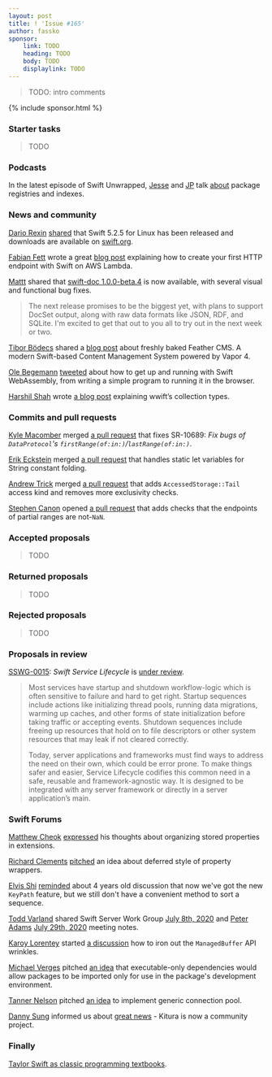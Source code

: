 ```yaml
---
layout: post
title: ! 'Issue #165'
author: fassko
sponsor:
    link: TODO
    heading: TODO
    body: TODO
    displaylink: TODO
---
```


> TODO: intro comments

<!--excerpt-->

{% include sponsor.html %}

### Starter tasks

> TODO

### Podcasts

In the latest episode of Swift Unwrapped, [Jesse](https://twitter.com/jesse_squires)
and [JP](https://twitter.com/simjp) talk [about](https://spec.fm/podcasts/swift-unwrapped/aC5JVWoo)
package registries and indexes.

### News and community

[Dario Rexin](https://forums.swift.org/u/drexin) [shared](https://forums.swift.org/t/swift-5-2-5-for-linux/39188) that Swift 5.2.5 for Linux has been released and downloads are available on [swift.org](https://swift.org/download/#swift-525).

[Fabian Fett](https://twitter.com/fabianfett) wrote a great [blog post](https://fabianfett.de/swift-on-aws-lambda-creating-your-first-http-endpoint) explaining how to create your first HTTP endpoint with Swift on AWS Lambda.

[Mattt](https://twitter.com/mattt) shared that [swift-doc 1.0.0-beta.4](https://github.com/SwiftDocOrg/swift-doc/releases/tag/1.0.0-beta.4) is now available, with several visual and functional bug fixes.

> The next release promises to be the biggest yet, with plans to support DocSet output, along with raw data formats like JSON, RDF, and SQLite. I'm excited to get that out to you all to try out in the next week or two.

[Tibor Bödecs](https://twitter.com/tiborbodecs) shared a [blog post](https://theswiftdev.com/getting-started-with-feather-cms/) about freshly baked Feather CMS. A modern Swift-based Content Management System powered by Vapor 4.

[Ole Begemann](https://twitter.com/olebegemann) [tweeted](https://twitter.com/olebegemann/status/1290673766046011393) about how to get up and running with Swift WebAssembly, from writing a simple program to running it in the browser.

[Harshil Shah](https://twitter.com/_HarshilShah) wrote [a blog post](https://harshil.net/blog/swift-sequence-collection-array) explaining wwiftʼs collection types.

### Commits and pull requests

[Kyle Macomber](https://github.com/kylemacomber) merged [a pull request](https://github.com/apple/swift/pull/28639) that fixes SR-10689: *Fix bugs of `DataProtocol`'s `firstRange(of:in:)`/`lastRange(of:in:)`*.

[Erik Eckstein](https://github.com/eeckstein) merged [a pull request](https://github.com/apple/swift/pull/33232) that handles static let variables for String constant folding.

[Andrew Trick](https://github.com/atrick) merged [a pull request](https://github.com/apple/swift/pull/33017) that adds `AccessedStorage::Tail` access kind and removes more exclusivity checks.

[Stephen Canon](https://github.com/stephentyrone) opened [a pull request](https://github.com/apple/swift/pull/33378) that adds checks that the endpoints of partial ranges are not-`NaN`.

### Accepted proposals

> TODO

### Returned proposals

> TODO

### Rejected proposals

> TODO

### Proposals in review

[SSWG-0015](https://github.com/swift-server/sswg/blob/master/proposals/0015-swift-service-lifecycle.md): *Swift Service Lifecycle* is [under review](https://forums.swift.org/t/sswg-0015-swift-service-lifecycle/39157).

> Most services have startup and shutdown workflow-logic which is often sensitive to failure and hard to get right. Startup sequences include actions like initializing thread pools, running data migrations, warming up caches, and other forms of state initialization before taking traffic or accepting events. Shutdown sequences include freeing up resources that hold on to file descriptors or other system resources that may leak if not cleared correctly.
> 
> Today, server applications and frameworks must find ways to address the need on their own, which could be error prone. To make things safer and easier, Service Lifecycle codifies this common need in a safe, reusable and framework-agnostic way. It is designed to be integrated with any server framework or directly in a server application’s main.

### Swift Forums

[Matthew Cheok](https://twitter.com/matthewcheok) [expressed](https://forums.swift.org/t/organizing-stored-properties-in-extensions/38902) his thoughts about organizing stored properties in extensions.

[Richard Clements](https://forums.swift.org/u/richard-clements) [pitched](https://forums.swift.org/t/deferred-property-wrappers/38931) an idea about deferred style of property wrappers.

[Elvis Shi](https://forums.swift.org/u/lovee) [reminded](https://forums.swift.org/t/sort-by-min-by-max-by-with-keypaths/38976) about 4 years old discussion that now we've got the new `KeyPath` feature, but we still don't have a convenient method to sort a sequence.

[Todd Varland](https://forums.swift.org/u/varland) shared Swift Server Work Group [July 8th, 2020](https://forums.swift.org/t/july-8th-2020/39092) and [Peter Adams](https://forums.swift.org/u/peteradams-a) [July 29th, 2020](https://forums.swift.org/t/july-29th-2020/39107) meeting notes.

[Karoy Lorentey](https://twitter.com/lorentey) started [a discussion](https://forums.swift.org/t/ironing-out-managedbuffer-api-wrinkles/39072) how to iron out the `ManagedBuffer` API wrinkles.

[Michael Verges](https://github.com/maustinstar) pitched [an idea](https://forums.swift.org/t/package-manager-executable-only-dependencies/39070) that executable-only dependencies would allow packages to be imported only for use in the package's development environment.

[Tanner Nelson](https://twitter.com/tanner0101) pitched [an idea](https://forums.swift.org/t/generic-connection-pool/39161) to implement generic connection pool.

[Danny Sung](https://forums.swift.org/u/dannys42) informed us about [great news](https://forums.swift.org/t/kitura-is-now-a-community-project/39199) - Kitura is now a community project.

### Finally

[Taylor Swift as classic programming textbooks](https://twitter.com/jeanqasaur/status/1290883041418649600).
